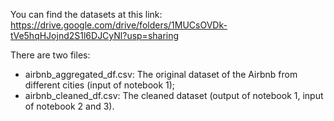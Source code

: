 You can find the datasets at this link:
https://drive.google.com/drive/folders/1MUCsOVDk-tVe5hqHJojnd2S1l6DJCyNl?usp=sharing

There are two files:
- airbnb_aggregated_df.csv: The original dataset of the Airbnb from different cities (input of notebook 1);
- airbnb_cleaned_df.csv: The cleaned dataset (output of notebook 1, input of notebook 2 and 3).